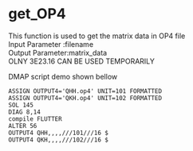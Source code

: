 # get_OP4
This function is used to get the matrix data in OP4 file  
Input Parameter :filename  
Output Parameter:matrix_data  
OLNY 3E23.16 CAN BE USED TEMPORARILY  

DMAP script demo shown bellow  
 ```
ASSIGN OUTPUT4='QHH.op4' UNIT=101 FORMATTED  
ASSIGN OUTPUT4='QKH.op4' UNIT=102 FORMATTED  
SOL 145  
DIAG 8,14  
compile FLUTTER  
ALTER 56  
OUTPUT4 QHH,,,,///101///16 $  
OUTPUT4 QKH,,,,///102///16 $  
 ```

